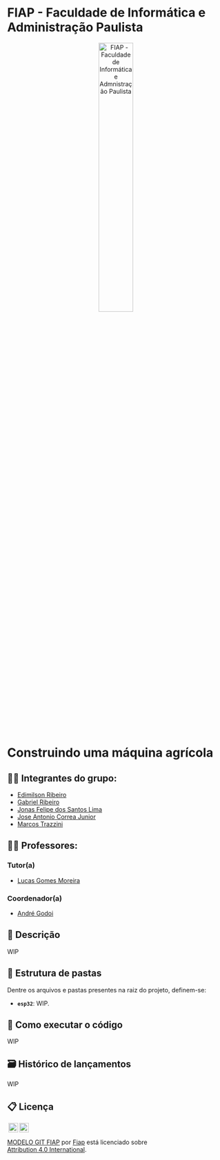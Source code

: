# FIAP - Faculdade de Informática e Administração Paulista

<p align="center">
<a href= "https://www.fiap.com.br/"><img src="https://raw.githubusercontent.com/lfusca/templateFiap/main/assets/logo-fiap.png" alt="FIAP - Faculdade de Informática e Admnistração Paulista" border="0" width=40% height=40%></a>
</p>

<br>

# Construindo uma máquina agrícola

## 👨‍🎓 Integrantes do grupo: 
- <a href="https://www.linkedin.com/in/edimilson-ribeiro/">Edimilson Ribeiro</a>
- <a href="https://www.linkedin.com/in/ribeirogab/">Gabriel Ribeiro</a>
- <a href="https://www.linkedin.com/in/jonas-felipe-dos-santos-lima-b2346811b/">Jonas Felipe dos Santos Lima</a>
- <a href="https://www.linkedin.com/in/jacorrea/">Jose Antonio Correa Junior</a>
- <a href="https://www.linkedin.com/in/mstrazzini/">Marcos Trazzini</a>

## 👩‍🏫 Professores:
### Tutor(a) 
- <a href="https://www.linkedin.com/in/lucas-gomes-moreira-15a8452a/">Lucas Gomes Moreira</a>
### Coordenador(a)
- <a href="https://www.linkedin.com/in/profandregodoi/">André Godoi</a>

## 📜 Descrição

WIP

## 📁 Estrutura de pastas

Dentre os arquivos e pastas presentes na raiz do projeto, definem-se:

- **`esp32`**: WIP.

## 🔧 Como executar o código

WIP

## 🗃 Histórico de lançamentos

WIP

## 📋 Licença

<img style="height:22px!important;margin-left:3px;vertical-align:text-bottom;" src="https://mirrors.creativecommons.org/presskit/icons/cc.svg?ref=chooser-v1"><img style="height:22px!important;margin-left:3px;vertical-align:text-bottom;" src="https://mirrors.creativecommons.org/presskit/icons/by.svg?ref=chooser-v1"><p xmlns:cc="http://creativecommons.org/ns#" xmlns:dct="http://purl.org/dc/terms/"><a property="dct:title" rel="cc:attributionURL" href="https://github.com/agodoi/template">MODELO GIT FIAP</a> por <a rel="cc:attributionURL dct:creator" property="cc:attributionName" href="https://fiap.com.br">Fiap</a> está licenciado sobre <a href="http://creativecommons.org/licenses/by/4.0/?ref=chooser-v1" target="_blank" rel="license noopener noreferrer" style="display:inline-block;">Attribution 4.0 International</a>.</p>
